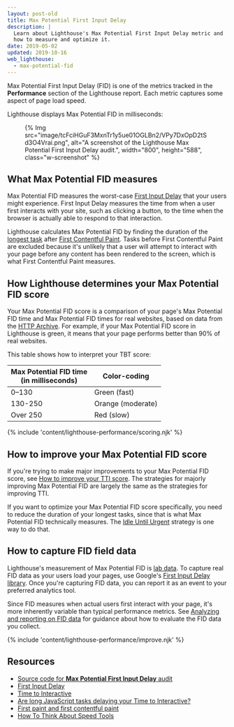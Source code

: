```yaml
---
layout: post-old
title: Max Potential First Input Delay
description: |
  Learn about Lighthouse's Max Potential First Input Delay metric and
  how to measure and optimize it.
date: 2019-05-02
updated: 2019-10-16
web_lighthouse:
  - max-potential-fid
---
```


Max Potential First Input Delay (FID) is one of the metrics
tracked in the **Performance** section of the Lighthouse report.
Each metric captures some aspect of page load speed.

Lighthouse displays Max Potential FID in milliseconds:

<figure class="w-figure">
  {% Img src="image/tcFciHGuF3MxnTr1y5ue01OGLBn2/VPy7DxOpD2tSd3O4Vrai.png", alt="A screenshot of the Lighthouse Max Potential First Input Delay audit.", width="800", height="588", class="w-screenshot" %}
</figure>

## What Max Potential FID measures

Max Potential FID measures the worst-case [First Input Delay][fid] that your users might experience.
First Input Delay measures the time from when a user first interacts with your site, such as
clicking a button, to the time when the browser is actually able to respond to that interaction.

Lighthouse calculates Max Potential FID by finding the duration of the [longest task][longtask]
after [First Contentful Paint][fcp]. Tasks before First Contentful Paint are excluded because it's
unlikely that a user will attempt to interact with your page before any content has been rendered to
the screen, which is what First Contentful Paint measures.

## How Lighthouse determines your Max Potential FID score

<!-- TODO(kaycebasques): In the FCP doc we link to the HTTP Archive report of FCP data.
     If we get a similar report for MPFID we should link to that.
     https://web.dev/first-contentful-paint/#how-lighthouse-determines-your-fcp-score -->

Your Max Potential FID score is a comparison of your page's Max Potential FID time
and Max Potential FID times for real websites, based on
data from the [HTTP Archive](https://httparchive.org).
For example, if your Max Potential FID score in Lighthouse is green, it means
that your page performs better than 90% of real websites.

This table shows how to interpret your TBT score:

<div class="w-table-wrapper">
  <table>
    <thead>
      <tr>
        <th>Max Potential FID time<br>(in milliseconds)</th>
        <th>Color-coding</th>
      </tr>
    </thead>
    <tbody>
      <tr>
        <td>0–130</td>
        <td>Green (fast)</td>
      </tr>
      <tr>
        <td>130-250</td>
        <td>Orange (moderate)</td>
      </tr>
      <tr>
        <td>Over 250</td>
        <td>Red (slow)</td>
      </tr>
    </tbody>
  </table>
</div>

{% include 'content/lighthouse-performance/scoring.njk' %}

## How to improve your Max Potential FID score

If you're trying to make major improvements to your Max Potential FID score, see
[How to improve your TTI score][tti]. The strategies for majorly improving Max Potential FID are
largely the same as the strategies for improving TTI.

If you want to optimize your Max Potential FID score specifically, you need to reduce the duration
of your longest tasks, since that is what Max Potential FID technically measures. The [Idle Until
Urgent](https://philipwalton.com/articles/idle-until-urgent/) strategy is one way to do that.

## How to capture FID field data

Lighthouse's measurement of Max Potential FID is [lab data][lab]. To capture real
FID data as your users load your pages, use Google's
[First Input Delay library](https://github.com/GoogleChromeLabs/first-input-delay).
Once you're capturing FID data, you can report it as an event
to your preferred analytics tool.

Since FID measures when actual users first interact with your page,
it's more inherently variable than typical performance metrics.
See [Analyzing and reporting on FID data][analysis] for guidance
about how to evaluate the FID data you collect.

{% include 'content/lighthouse-performance/improve.njk' %}

## Resources

- [Source code for **Max Potential First Input Delay** audit](https://github.com/GoogleChrome/lighthouse/blob/master/lighthouse-core/audits/metrics/max-potential-fid.js)
- [First Input Delay][fid]
- [Time to Interactive](/interactive/)
- [Are long JavaScript tasks delaying your Time to Interactive?](/long-tasks-devtools)
- [First paint and first contentful paint][fcp]
- [How To Think About Speed Tools][tools]

[analysis]: https://developers.google.com/web/updates/2018/05/first-input-delay#analyzing_and_reporting_on_fid_data
[fid]: https://developers.google.com/web/updates/2018/05/first-input-delay
[tti]: /interactive/#how-to-improve-your-tti-score
[fcp]: https://developers.google.com/web/fundamentals/performance/user-centric-performance-metrics#first_paint_and_first_contentful_paint
[fid]: https://developers.google.com/web/updates/2018/05/first-input-delay
[rum]: https://developers.google.com/web/fundamentals/performance/speed-tools#field_data
[lab]: https://developers.google.com/web/fundamentals/performance/speed-tools#lab_data
[longtask]: /long-tasks-devtools#what-are-long-tasks
[tools]: https://developers.google.com/web/fundamentals/performance/speed-tools